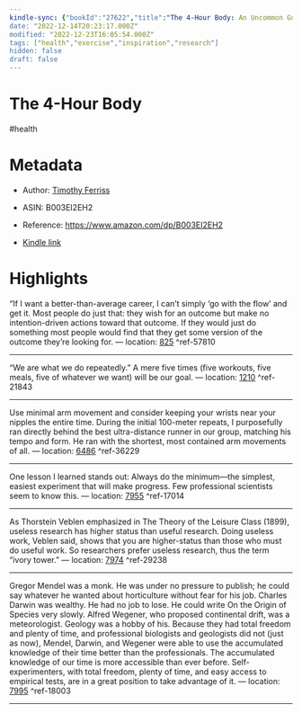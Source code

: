 ```yaml
---
kindle-sync: {"bookId":"27622","title":"The 4-Hour Body: An Uncommon Guide to Rapid Fat-Loss, Incredible Sex, and Becoming Superhuman","author":"Timothy Ferriss","asin":"B003EI2EH2","lastAnnotatedDate":"2023-10-12","bookImageUrl":"https://m.media-amazon.com/images/I/71Ucfn-BzcL._SY160.jpg","highlightsCount":6}
date: "2022-12-14T20:23:17.000Z"
modified: "2022-12-23T16:05:54.000Z"
tags: ["health","exercise","inspiration","research"]
hidden: false
draft: false
---
```

# The 4-Hour Body

#health 

# Metadata

* Author: [Timothy Ferriss](https://www.amazon.com/Timothy-Ferriss/e/B001ILKBW2/ref=dp_byline_cont_ebooks_1)

* ASIN: B003EI2EH2

* Reference: <https://www.amazon.com/dp/B003EI2EH2>

* [Kindle link](kindle://book?action=open&asin=B003EI2EH2)

# Highlights

“If I want a better-than-average career, I can’t simply ‘go with the flow’ and get it. Most people do just that: they wish for an outcome but make no intention-driven actions toward that outcome. If they would just do something most people would find that they get some version of the outcome they’re looking for. — location: [825](kindle://book?action=open&asin=B003EI2EH2&location=825) ^ref-57810

---
“We are what we do repeatedly.” A mere five times (five workouts, five meals, five of whatever we want) will be our goal. — location: [1210](kindle://book?action=open&asin=B003EI2EH2&location=1210) ^ref-21843

---
Use minimal arm movement and consider keeping your wrists near your nipples the entire time. During the initial 100-meter repeats, I purposefully ran directly behind the best ultra-distance runner in our group, matching his tempo and form. He ran with the shortest, most contained arm movements of all. — location: [6486](kindle://book?action=open&asin=B003EI2EH2&location=6486) ^ref-36229

---

One lesson I learned stands out: Always do the minimum—the simplest, easiest experiment that will make progress. Few professional scientists seem to know this. — location: [7955](kindle://book?action=open&asin=B003EI2EH2&location=7955) ^ref-17014

---

As Thorstein Veblen emphasized in The Theory of the Leisure Class (1899), useless research has higher status than useful research. Doing useless work, Veblen said, shows that you are higher-status than those who must do useful work. So researchers prefer useless research, thus the term “ivory tower.” — location: [7974](kindle://book?action=open&asin=B003EI2EH2&location=7974) ^ref-29238

---

Gregor Mendel was a monk. He was under no pressure to publish; he could say whatever he wanted about horticulture without fear for his job. Charles Darwin was wealthy. He had no job to lose. He could write On the Origin of Species very slowly. Alfred Wegener, who proposed continental drift, was a meteorologist. Geology was a hobby of his. Because they had total freedom and plenty of time, and professional biologists and geologists did not (just as now), Mendel, Darwin, and Wegener were able to use the accumulated knowledge of their time better than the professionals. The accumulated knowledge of our time is more accessible than ever before. Self-experimenters, with total freedom, plenty of time, and easy access to empirical tests, are in a great position to take advantage of it. — location: [7995](kindle://book?action=open&asin=B003EI2EH2&location=7995) ^ref-18003

---
